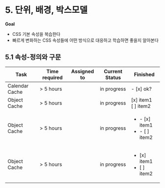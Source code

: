 # 5. 단위, 배경, 박스모델
**Goal**
* CSS 기본 속성을 복습한다
* 빠르게 변화하는 CSS 속성들에 어떤 방식으로 대응하고 학습하면 좋을지 알아본다

## 5.1 속성-정의와 구문
| Task           | Time required | Assigned to   | Current Status | Finished |
|----------------|---------------|---------------|----------------|-----------|
| Calendar Cache | > 5 hours  |  | in progress | - [x] ok?
| Object Cache   | > 5 hours  |  | in progress | [x] item1<br/>[ ] item2
| Object Cache   | > 5 hours  |  | in progress | <ul><li>- [x] item1</li><li>- [ ] item2</li></ul>
| Object Cache   | > 5 hours  |  | in progress | <ul><li>[x] item1</li><li>[ ] item2</li></ul>